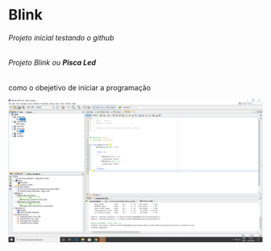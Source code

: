 # Blink
######  Projeto inicial testando o github 
######  Projeto Blink ou **Pisca Led** 
como o obejetivo de iniciar a  programação 

![Teste inicial](https://github.com/marchinifabio/Blink/blob/master/Teste%20imagens.PNG)
